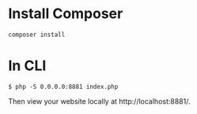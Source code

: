# Install Composer
```
composer install
```

# In CLI
```
$ php -S 0.0.0.0:8881 index.php
```

Then view your website locally at http://localhost:8881/.